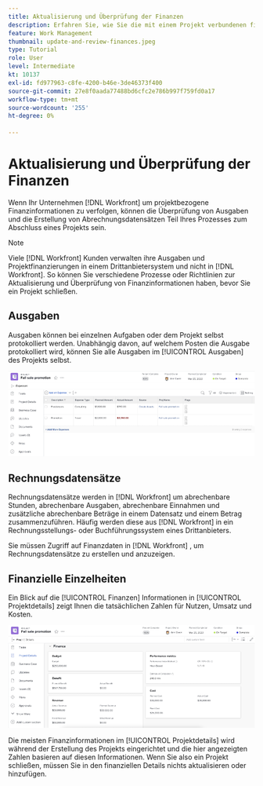 ```yaml
---
title: Aktualisierung und Überprüfung der Finanzen
description: Erfahren Sie, wie Sie die mit einem Projekt verbundenen finanziellen Informationen überprüfen können in [!DNL  Workfront].
feature: Work Management
thumbnail: update-and-review-finances.jpeg
type: Tutorial
role: User
level: Intermediate
kt: 10137
exl-id: fd977963-c8fe-4200-b46e-3de46373f400
source-git-commit: 27e8f0aada77488bd6cfc2e786b997f759fd0a17
workflow-type: tm+mt
source-wordcount: '255'
ht-degree: 0%

---
```


# Aktualisierung und Überprüfung der Finanzen

Wenn Ihr Unternehmen [!DNL Workfront] um projektbezogene Finanzinformationen zu verfolgen, können die Überprüfung von Ausgaben und die Erstellung von Abrechnungsdatensätzen Teil Ihres Prozesses zum Abschluss eines Projekts sein.

>[!NOTE]
>
>Viele [!DNL Workfront] Kunden verwalten ihre Ausgaben und Projektfinanzierungen in einem Drittanbietersystem und nicht in [!DNL Workfront]. So können Sie verschiedene Prozesse oder Richtlinien zur Aktualisierung und Überprüfung von Finanzinformationen haben, bevor Sie ein Projekt schließen.


## Ausgaben

Ausgaben können bei einzelnen Aufgaben oder dem Projekt selbst protokolliert werden. Unabhängig davon, auf welchem Posten die Ausgabe protokolliert wird, können Sie alle Ausgaben im [!UICONTROL Ausgaben] des Projekts selbst.

![[!UICONTROL Ausgaben] Abschnitt eines Projekts](assets/expense-section.png)

## Rechnungsdatensätze

Rechnungsdatensätze werden in [!DNL Workfront] um abrechenbare Stunden, abrechenbare Ausgaben, abrechenbare Einnahmen und zusätzliche abrechenbare Beträge in einem Datensatz und einem Betrag zusammenzuführen. Häufig werden diese aus [!DNL Workfront] in ein Rechnungsstellungs- oder Buchführungssystem eines Drittanbieters.

Sie müssen Zugriff auf Finanzdaten in [!DNL Workfront] , um Rechnungsdatensätze zu erstellen und anzuzeigen.

## Finanzielle Einzelheiten

Ein Blick auf die [!UICONTROL Finanzen] Informationen in [!UICONTROL Projektdetails] zeigt Ihnen die tatsächlichen Zahlen für Nutzen, Umsatz und Kosten.

![Finanzabschnitt von [!UICONTROL Projektdetails] Fenster in einem Projekt](assets/finance-section-project-details.png)

Die meisten Finanzinformationen im [!UICONTROL Projektdetails] wird während der Erstellung des Projekts eingerichtet und die hier angezeigten Zahlen basieren auf diesen Informationen. Wenn Sie also ein Projekt schließen, müssen Sie in den finanziellen Details nichts aktualisieren oder hinzufügen.

<!---
learn more urls
Create billing records
Manage project expenses
Project finances
--->

